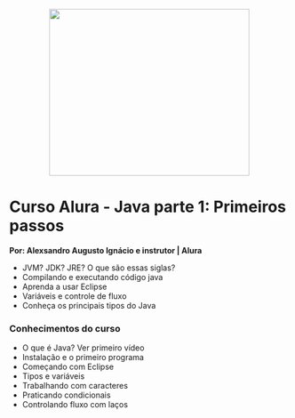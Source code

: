 <p align="center">
  <img width="360" height="300" src="">
</p>


# Curso Alura - Java parte 1: Primeiros passos
__Por: Alexsandro Augusto Ignácio e instrutor | Alura__

* JVM? JDK? JRE? O que são essas siglas?
* Compilando e executando código java
* Aprenda a usar Eclipse
* Variáveis e controle de fluxo
* Conheça os principais tipos do Java

### __Conhecimentos do curso__

* O que é Java? Ver primeiro vídeo
* Instalação e o primeiro programa
* Começando com Eclipse
* Tipos e variáveis
* Trabalhando com caracteres
* Praticando condicionais
* Controlando fluxo com laços
